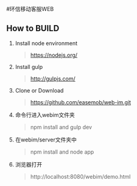 #环信移动客服WEB

## How to BUILD

1.	Install node environment
	> https://nodejs.org/

2. 	Install gulp
	> http://gulpjs.com/

3.  Clone or Download  
	>https://github.com/easemob/web-im.git

4.  命令行进入webim文件夹 
	>npm install and gulp dev

5.  在webim/server文件夹中 
	>npm install and  node app

6.  浏览器打开
	>http://localhost:8080/webim/demo.html
